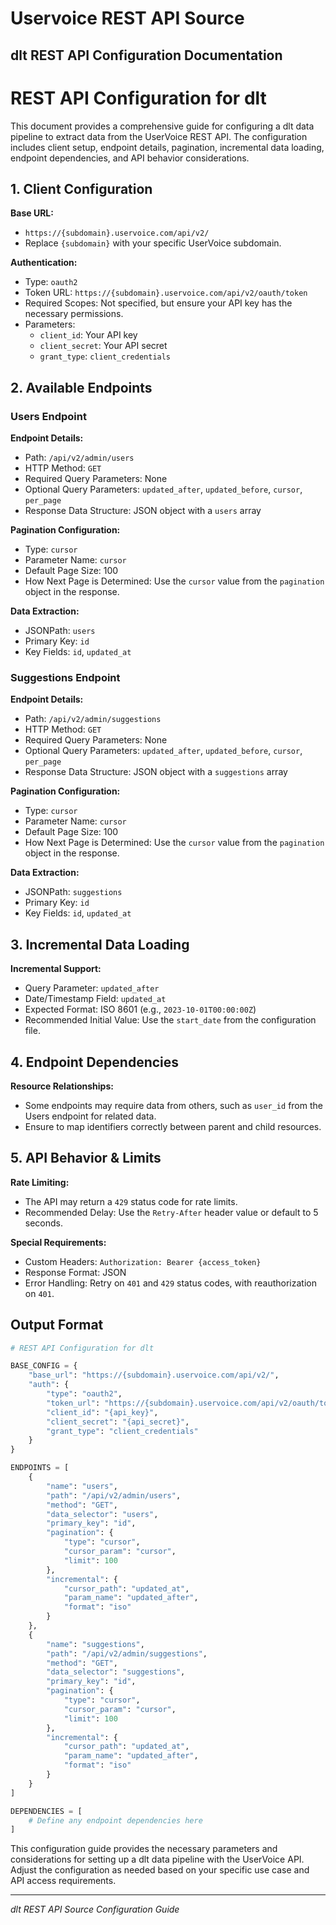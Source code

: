 # Uservoice REST API Source

## dlt REST API Configuration Documentation

# REST API Configuration for dlt

This document provides a comprehensive guide for configuring a dlt data pipeline to extract data from the UserVoice REST API. The configuration includes client setup, endpoint details, pagination, incremental data loading, endpoint dependencies, and API behavior considerations.

## 1. Client Configuration

**Base URL:**
- `https://{subdomain}.uservoice.com/api/v2/`
- Replace `{subdomain}` with your specific UserVoice subdomain.

**Authentication:**
- Type: `oauth2`
- Token URL: `https://{subdomain}.uservoice.com/api/v2/oauth/token`
- Required Scopes: Not specified, but ensure your API key has the necessary permissions.
- Parameters:
  - `client_id`: Your API key
  - `client_secret`: Your API secret
  - `grant_type`: `client_credentials`

## 2. Available Endpoints

### Users Endpoint

**Endpoint Details:**
- Path: `/api/v2/admin/users`
- HTTP Method: `GET`
- Required Query Parameters: None
- Optional Query Parameters: `updated_after`, `updated_before`, `cursor`, `per_page`
- Response Data Structure: JSON object with a `users` array

**Pagination Configuration:**
- Type: `cursor`
- Parameter Name: `cursor`
- Default Page Size: 100
- How Next Page is Determined: Use the `cursor` value from the `pagination` object in the response.

**Data Extraction:**
- JSONPath: `users`
- Primary Key: `id`
- Key Fields: `id`, `updated_at`

### Suggestions Endpoint

**Endpoint Details:**
- Path: `/api/v2/admin/suggestions`
- HTTP Method: `GET`
- Required Query Parameters: None
- Optional Query Parameters: `updated_after`, `updated_before`, `cursor`, `per_page`
- Response Data Structure: JSON object with a `suggestions` array

**Pagination Configuration:**
- Type: `cursor`
- Parameter Name: `cursor`
- Default Page Size: 100
- How Next Page is Determined: Use the `cursor` value from the `pagination` object in the response.

**Data Extraction:**
- JSONPath: `suggestions`
- Primary Key: `id`
- Key Fields: `id`, `updated_at`

## 3. Incremental Data Loading

**Incremental Support:**
- Query Parameter: `updated_after`
- Date/Timestamp Field: `updated_at`
- Expected Format: ISO 8601 (e.g., `2023-10-01T00:00:00Z`)
- Recommended Initial Value: Use the `start_date` from the configuration file.

## 4. Endpoint Dependencies

**Resource Relationships:**
- Some endpoints may require data from others, such as `user_id` from the Users endpoint for related data.
- Ensure to map identifiers correctly between parent and child resources.

## 5. API Behavior & Limits

**Rate Limiting:**
- The API may return a `429` status code for rate limits.
- Recommended Delay: Use the `Retry-After` header value or default to 5 seconds.

**Special Requirements:**
- Custom Headers: `Authorization: Bearer {access_token}`
- Response Format: JSON
- Error Handling: Retry on `401` and `429` status codes, with reauthorization on `401`.

## Output Format

```python
# REST API Configuration for dlt

BASE_CONFIG = {
    "base_url": "https://{subdomain}.uservoice.com/api/v2/",
    "auth": {
        "type": "oauth2",
        "token_url": "https://{subdomain}.uservoice.com/api/v2/oauth/token",
        "client_id": "{api_key}",
        "client_secret": "{api_secret}",
        "grant_type": "client_credentials"
    }
}

ENDPOINTS = [
    {
        "name": "users",
        "path": "/api/v2/admin/users",
        "method": "GET",
        "data_selector": "users",
        "primary_key": "id",
        "pagination": {
            "type": "cursor",
            "cursor_param": "cursor",
            "limit": 100
        },
        "incremental": {
            "cursor_path": "updated_at",
            "param_name": "updated_after",
            "format": "iso"
        }
    },
    {
        "name": "suggestions",
        "path": "/api/v2/admin/suggestions",
        "method": "GET",
        "data_selector": "suggestions",
        "primary_key": "id",
        "pagination": {
            "type": "cursor",
            "cursor_param": "cursor",
            "limit": 100
        },
        "incremental": {
            "cursor_path": "updated_at",
            "param_name": "updated_after",
            "format": "iso"
        }
    }
]

DEPENDENCIES = [
    # Define any endpoint dependencies here
]
```

This configuration guide provides the necessary parameters and considerations for setting up a dlt data pipeline with the UserVoice API. Adjust the configuration as needed based on your specific use case and API access requirements.

---
*dlt REST API Source Configuration Guide*